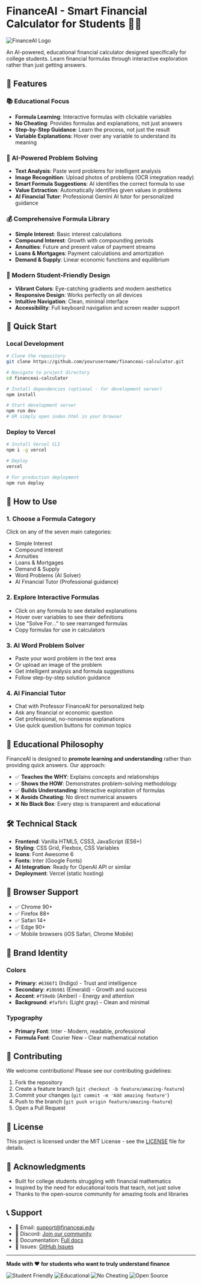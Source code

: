# FinanceAI - Smart Financial Calculator for Students 🧮✨

![FinanceAI Logo](https://img.shields.io/badge/FinanceAI-Smart%20Calculator-6366f1?style=for-the-badge&logo=calculator)

An AI-powered, educational financial calculator designed specifically for college students. Learn financial formulas through interactive exploration rather than just getting answers.

## 🌟 Features

### 📚 Educational Focus
- **Formula Learning**: Interactive formulas with clickable variables
- **No Cheating**: Provides formulas and explanations, not just answers
- **Step-by-Step Guidance**: Learn the process, not just the result
- **Variable Explanations**: Hover over any variable to understand its meaning

### 🧠 AI-Powered Problem Solving
- **Text Analysis**: Paste word problems for intelligent analysis
- **Image Recognition**: Upload photos of problems (OCR integration ready)
- **Smart Formula Suggestions**: AI identifies the correct formula to use
- **Value Extraction**: Automatically identifies given values in problems
- **AI Financial Tutor**: Professional Gemini AI tutor for personalized guidance

### 💰 Comprehensive Formula Library
- **Simple Interest**: Basic interest calculations
- **Compound Interest**: Growth with compounding periods
- **Annuities**: Future and present value of payment streams
- **Loans & Mortgages**: Payment calculations and amortization
- **Demand & Supply**: Linear economic functions and equilibrium

### 🎨 Modern Student-Friendly Design
- **Vibrant Colors**: Eye-catching gradients and modern aesthetics
- **Responsive Design**: Works perfectly on all devices
- **Intuitive Navigation**: Clean, minimal interface
- **Accessibility**: Full keyboard navigation and screen reader support

## 🚀 Quick Start

### Local Development
```bash
# Clone the repository
git clone https://github.com/yourusername/financeai-calculator.git

# Navigate to project directory
cd financeai-calculator

# Install dependencies (optional - for development server)
npm install

# Start development server
npm run dev
# OR simply open index.html in your browser
```

### Deploy to Vercel
```bash
# Install Vercel CLI
npm i -g vercel

# Deploy
vercel

# For production deployment
npm run deploy
```

## 📖 How to Use

### 1. Choose a Formula Category
Click on any of the seven main categories:
- Simple Interest
- Compound Interest  
- Annuities
- Loans & Mortgages
- Demand & Supply
- Word Problems (AI Solver)
- AI Financial Tutor (Professional guidance)

### 2. Explore Interactive Formulas
- Click on any formula to see detailed explanations
- Hover over variables to see their definitions
- Use "Solve For..." to see rearranged formulas
- Copy formulas for use in calculators

### 3. AI Word Problem Solver
- Paste your word problem in the text area
- Or upload an image of the problem
- Get intelligent analysis and formula suggestions
- Follow step-by-step solution guidance

### 4. AI Financial Tutor
- Chat with Professor FinanceAI for personalized help
- Ask any financial or economic question
- Get professional, no-nonsense explanations
- Use quick question buttons for common topics

## 🎯 Educational Philosophy

FinanceAI is designed to **promote learning and understanding** rather than providing quick answers. Our approach:

- ✅ **Teaches the WHY**: Explains concepts and relationships
- ✅ **Shows the HOW**: Demonstrates problem-solving methodology  
- ✅ **Builds Understanding**: Interactive exploration of formulas
- ❌ **Avoids Cheating**: No direct numerical answers
- ❌ **No Black Box**: Every step is transparent and educational

## 🛠 Technical Stack

- **Frontend**: Vanilla HTML5, CSS3, JavaScript (ES6+)
- **Styling**: CSS Grid, Flexbox, CSS Variables
- **Icons**: Font Awesome 6
- **Fonts**: Inter (Google Fonts)
- **AI Integration**: Ready for OpenAI API or similar
- **Deployment**: Vercel (static hosting)

## 📱 Browser Support

- ✅ Chrome 90+
- ✅ Firefox 88+
- ✅ Safari 14+
- ✅ Edge 90+
- ✅ Mobile browsers (iOS Safari, Chrome Mobile)

## 🎨 Brand Identity

### Colors
- **Primary**: `#6366f1` (Indigo) - Trust and intelligence
- **Secondary**: `#10b981` (Emerald) - Growth and success  
- **Accent**: `#f59e0b` (Amber) - Energy and attention
- **Background**: `#fafbfc` (Light gray) - Clean and minimal

### Typography
- **Primary Font**: Inter - Modern, readable, professional
- **Formula Font**: Courier New - Clear mathematical notation

## 🤝 Contributing

We welcome contributions! Please see our contributing guidelines:

1. Fork the repository
2. Create a feature branch (`git checkout -b feature/amazing-feature`)
3. Commit your changes (`git commit -m 'Add amazing feature'`)
4. Push to the branch (`git push origin feature/amazing-feature`)
5. Open a Pull Request

## 📄 License

This project is licensed under the MIT License - see the [LICENSE](LICENSE) file for details.

## 🙏 Acknowledgments

- Built for college students struggling with financial mathematics
- Inspired by the need for educational tools that teach, not just solve
- Thanks to the open-source community for amazing tools and libraries

## 📞 Support

- 📧 Email: support@financeai.edu
- 💬 Discord: [Join our community](https://discord.gg/financeai)
- 📖 Documentation: [Full docs](https://docs.financeai.edu)
- 🐛 Issues: [GitHub Issues](https://github.com/yourusername/financeai-calculator/issues)

---

**Made with ❤️ for students who want to truly understand finance**

![Student Friendly](https://img.shields.io/badge/Student-Friendly-brightgreen)
![Educational](https://img.shields.io/badge/Purpose-Educational-blue)
![No Cheating](https://img.shields.io/badge/Anti-Cheating-red)
![Open Source](https://img.shields.io/badge/Open-Source-orange) 